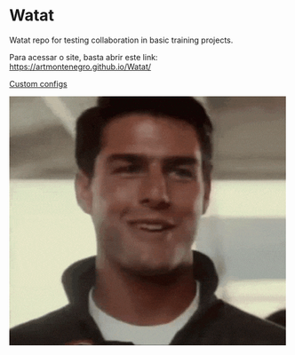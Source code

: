 # Watat

Watat repo for testing collaboration in basic training projects.

Para acessar o site, basta abrir este link:
<https://artmontenegro.github.io/Watat/>

[Custom configs](custom_configs.md)

[![Maverick](mc_numbas/assets/top-gun-maverick.gif "Mav with aviators")](https://github.com/ArtMontenegro/Watat)
